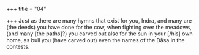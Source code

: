 +++
title = "04"

+++
Just as there are many hymns that exist for you, Indra, and many  are (the deeds) you have done for the cow, when fighting over the
meadows,
(and many [the paths]?) you carved out also for the sun in your [/his]  own home, as bull you (have carved out) even the names of the Dāsa  in the contests.